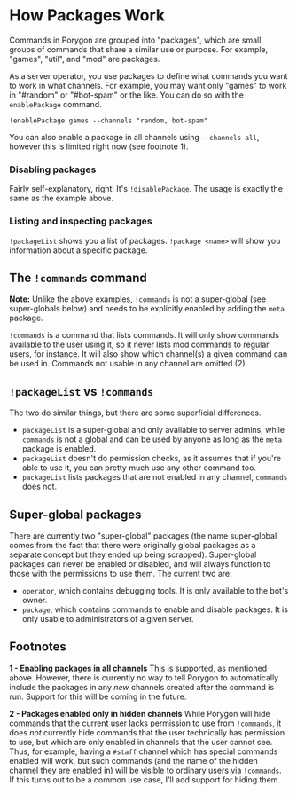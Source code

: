 # How Packages Work

Commands in Porygon are grouped into "packages", which are small groups of commands that share a similar use or purpose. For example, "games", "util", and "mod" are packages.

As a server operator, you use packages to define what commands you want to work in what channels. For example, you may want only "games" to work in "#random" or "#bot-spam" or the like. You can do so with the `enablePackage` command.

```
!enablePackage games --channels "random, bot-spam"
```

You can also enable a package in all channels using `--channels all`, however this is limited right now (see footnote 1).

### Disabling packages

Fairly self-explanatory, right! It's `!disablePackage`. The usage is exactly the same as the example above.

### Listing and inspecting packages

`!packageList` shows you a list of packages. `!package <name>` will show you information about a specific package.

## The `!commands` command

**Note:** Unlike the above examples, `!commands` is not a super-global (see super-globals below) and needs to be explicitly enabled by adding the `meta` package.

`!commands` is a command that lists commands. It will only show commands available to the user using it, so it never lists mod commands to regular users, for instance. It will also show which channel(s) a given command can be used in. Commands not usable in any channel are omitted (2).

## `!packageList` vs `!commands`

The two do similar things, but there are some superficial differences.

- `packageList` is a super-global and only available to server admins, while `commands` is not a global and can be used by anyone as long as the `meta` package is enabled.
- `packageList` doesn't do permission checks, as it assumes that if you're able to use it, you can pretty much use any other command too.
- `packageList` lists packages that are not enabled in any channel, `commands` does not.

## Super-global packages

There are currently two "super-global" packages (the name super-global comes from the fact that there were originally global packages as a separate concept but they ended up being scrapped). Super-global packages can never be enabled or disabled, and will always function to those with the permissions to use them. The current two are:

- `operator`, which contains debugging tools. It is only available to the bot's owner.
- `package`, which contains commands to enable and disable packages. It is only usable to administrators of a given server.

## Footnotes

**1 - Enabling packages in all channels**
This is supported, as mentioned above. However, there is currently no way to tell Porygon to automatically include the packages in any *new* channels created after the command is run. Support for this will be coming in the future.

**2 - Packages enabled only in hidden channels**
While Porygon will hide commands that the current user lacks permission to use from `!commands`, it does *not* currently hide commands that the user technically has permission to use, but which are only enabled in channels that the user cannot see. Thus, for example, having a `#staff` channel which has special commands enabled will work, but such commands (and the name of the hidden channel they are enabled in) will be visible to ordinary users via `!commands`. If this turns out to be a common use case, I'll add support for hiding them.